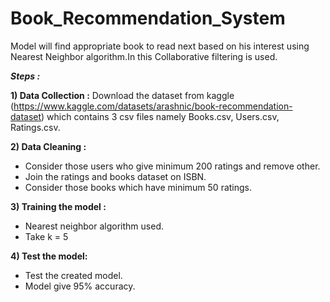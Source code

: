 # Book_Recommendation_System

Model will find appropriate book to read next based on his interest using  Nearest Neighbor algorithm.In this Collaborative filtering is used.

_**Steps :**_

**1) Data Collection :**
Download the dataset from kaggle (https://www.kaggle.com/datasets/arashnic/book-recommendation-dataset) which contains 3 csv files namely Books.csv, Users.csv, Ratings.csv.

**2) Data Cleaning :**
- Consider those users who give minimum 200 ratings and remove other.
- Join the ratings and books dataset on ISBN.
- Consider those books which have minimum 50 ratings.

**3) Training the model :**
- Nearest neighbor algorithm used.
- Take k = 5

**4) Test the model:**
- Test the created model.
- Model give 95% accuracy.
